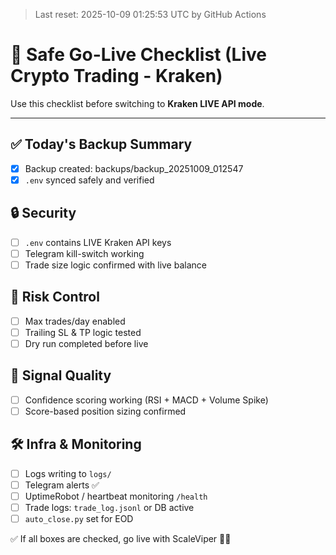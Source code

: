 > Last reset: 2025-10-09 01:25:53 UTC by GitHub Actions

# 🔐 Safe Go-Live Checklist (Live Crypto Trading - Kraken)

Use this checklist before switching to **Kraken LIVE API mode**.

---

## ✅ Today's Backup Summary
- [x] Backup created: backups/backup_20251009_012547
- [x] `.env` synced safely and verified

## 🔒 Security
- [ ] `.env` contains LIVE Kraken API keys
- [ ] Telegram kill-switch working
- [ ] Trade size logic confirmed with live balance

## 🚨 Risk Control
- [ ] Max trades/day enabled
- [ ] Trailing SL & TP logic tested
- [ ] Dry run completed before live

## 🧠 Signal Quality
- [ ] Confidence scoring working (RSI + MACD + Volume Spike)
- [ ] Score-based position sizing confirmed

## 🛠 Infra & Monitoring
- [ ] Logs writing to `logs/`
- [ ] Telegram alerts ✅
- [ ] UptimeRobot / heartbeat monitoring `/health`
- [ ] Trade logs: `trade_log.jsonl` or DB active
- [ ] `auto_close.py` set for EOD

✅ If all boxes are checked, go live with ScaleViper 🐍🔥
